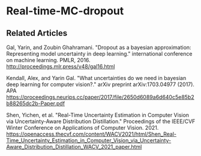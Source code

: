 # Real-time-MC-dropout
## Related Articles
Gal, Yarin, and Zoubin Ghahramani. "Dropout as a bayesian approximation: Representing model uncertainty in deep learning." international conference on machine learning. PMLR, 2016.
http://proceedings.mlr.press/v48/gal16.html

Kendall, Alex, and Yarin Gal. "What uncertainties do we need in bayesian deep learning for computer vision?." arXiv preprint arXiv:1703.04977 (2017).
APA	
https://proceedings.neurips.cc/paper/2017/file/2650d6089a6d640c5e85b2b88265dc2b-Paper.pdf

Shen, Yichen, et al. "Real-Time Uncertainty Estimation in Computer Vision via Uncertainty-Aware Distribution Distillation." Proceedings of the IEEE/CVF Winter Conference on Applications of Computer Vision. 2021.
https://openaccess.thecvf.com/content/WACV2021/html/Shen_Real-Time_Uncertainty_Estimation_in_Computer_Vision_via_Uncertainty-Aware_Distribution_Distillation_WACV_2021_paper.html
